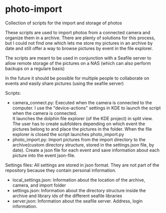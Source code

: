 # photo-import
Collection of scripts for the import and storage of photos

These scripts are used to import photos from a connected camera and organize them in a archive.
There are plenty of solutions for this process, but I could not find one which lets me store my pictures in an archive by date
and still offer a way to browse pictures by event in the file explorer.

The scripts are meant to be used in conjunction with a Seafile server to allow remote storage of the pictures on a NAS (which can also perform backups on a regulare basis)

In the future it should be possible for multiple people to collaborate on events and easily share pictures (using the seafile server)

Scripts:
  - camera_connect.py: Executed when the camera is connected to the computer. I use the "device-actions" settings in KDE to launch the script when the camera is connected.  
  It launches the dolphin file explorer (of the KDE project) in split view. The user has to create subfolders depending on which event the pictures belong to and place the pictures in the folder. When the file explorer is closed the script launches photo_import.py
  - photo_import.py: Import pictures from the import directory to the archive(custom directory structure, stored in the settings.json file, by date). Create a json file for each event and save information about each picture into the event json-file.
  

Settings files:
All settings are stored in json format. They are not part of the repository because they contain personal information.
  - local_settings.json: Information about the location of the archive, camera, and import folder
  - settings.json: Information about the directory structure inside the archive and library ids of the different seafile libraries
  - server.json: Information about the seafile server. Address, login information.
  
